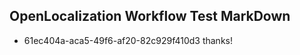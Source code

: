 ## OpenLocalization Workflow Test MarkDown
* 61ec404a-aca5-49f6-af20-82c929f410d3 thanks!

<!--HONumber=Jan17_HO2-->


